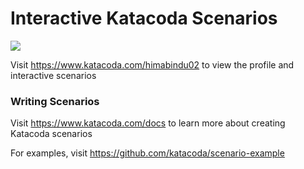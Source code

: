 # Interactive Katacoda Scenarios

[![](http://shields.katacoda.com/katacoda/himabindu02/count.svg)](https://www.katacoda.com/himabindu02 "Get your profile on Katacoda.com")

Visit https://www.katacoda.com/himabindu02 to view the profile and interactive scenarios

### Writing Scenarios
Visit https://www.katacoda.com/docs to learn more about creating Katacoda scenarios

For examples, visit https://github.com/katacoda/scenario-example
